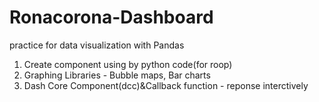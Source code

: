# Ronacorona-Dashboard

practice for data visualization with Pandas

1. Create component using by python code(for roop)
2. Graphing Libraries - Bubble maps, Bar charts
3. Dash Core Component(dcc)&Callback function - reponse interctively
